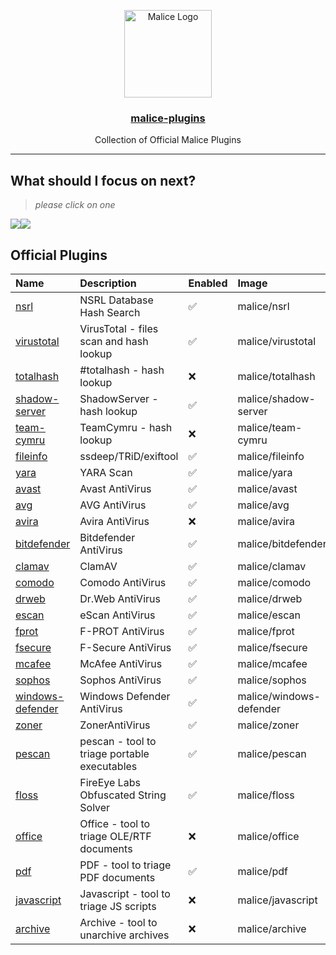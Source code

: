 <p align="center">
  <a href="https://github.com/malice-plugins"><img alt="Malice Logo" src="https://avatars3.githubusercontent.com/u/29681275?v=3&s=200" height="140" /></a>
  <a href="https://github.com/malice-plugins"><h3 align="center">malice-plugins</h3></a>
  <p align="center">Collection of Official Malice Plugins</p>
</p>

---

## What should I focus on next?

> _please click on one_

[![](https://api.gh-polls.com/poll/01BT6W330F89J7VM19G4EDRT5K/office)](https://api.gh-polls.com/poll/01BT6W330F89J7VM19G4EDRT5K/office/vote)[![](https://api.gh-polls.com/poll/01BT6W330F89J7VM19G4EDRT5K/javascript)](https://api.gh-polls.com/poll/01BT6W330F89J7VM19G4EDRT5K/javascript/vote)

## Official Plugins

| Name                                                                   | Description                                  | Enabled            | Image                   | Category | Mime                   |
| :--------------------------------------------------------------------- | :------------------------------------------- | :----------------- | :---------------------- | :------- | :--------------------- |
| [nsrl](https://github.com/malice-plugins/nsrl)                         | NSRL Database Hash Search                    | :white_check_mark: | malice/nsrl             | intel    | hash                   |
| [virustotal](https://github.com/malice-plugins/virustotal)             | VirusTotal - files scan and hash lookup      | :white_check_mark: | malice/virustotal       | intel    | hash                   |
| [totalhash](https://github.com/malice-plugins/totalhash)               | #totalhash - hash lookup                     | :x:                | malice/totalhash        | intel    | hash                   |
| [shadow-server](https://github.com/malice-plugins/shadow-server)       | ShadowServer - hash lookup                   | :white_check_mark: | malice/shadow-server    | intel    | hash                   |
| [team-cymru](https://github.com/malice-plugins/team-cymru)             | TeamCymru - hash lookup                      | :x:                | malice/team-cymru       | intel    | hash                   |
| [fileinfo](https://github.com/malice-plugins/fileinfo)                 | ssdeep/TRiD/exiftool                         | :white_check_mark: | malice/fileinfo         | metadata | \*                     |
| [yara](https://github.com/malice-plugins/yara)                         | YARA Scan                                    | :white_check_mark: | malice/yara             | av       | \*                     |
| [avast](https://github.com/malice-plugins/avast)                       | Avast AntiVirus                              | :white_check_mark: | malice/avast            | av       | \*                     |
| [avg](https://github.com/malice-plugins/avg)                           | AVG AntiVirus                                | :white_check_mark: | malice/avg              | av       | \*                     |
| [avira](https://github.com/malice-plugins/avira)                       | Avira AntiVirus                              | :x:                | malice/avira            | av       | \*                     |
| [bitdefender](https://github.com/malice-plugins/bitdefender)           | Bitdefender AntiVirus                        | :white_check_mark: | malice/bitdefender      | av       | \*                     |
| [clamav](https://github.com/malice-plugins/clamav)                     | ClamAV                                       | :white_check_mark: | malice/clamav           | av       | \*                     |
| [comodo](https://github.com/malice-plugins/comodo)                     | Comodo AntiVirus                             | :white_check_mark: | malice/comodo           | av       | \*                     |
| [drweb](https://github.com/malice-plugins/drweb)                       | Dr.Web AntiVirus                             | :white_check_mark: | malice/drweb            | av       | \*                     |
| [escan](https://github.com/malice-plugins/escan)                       | eScan AntiVirus                              | :white_check_mark: | malice/escan            | av       | \*                     |
| [fprot](https://github.com/malice-plugins/fprot)                       | F-PROT AntiVirus                             | :white_check_mark: | malice/fprot            | av       | \*                     |
| [fsecure](https://github.com/malice-plugins/fsecure)                   | F-Secure AntiVirus                           | :white_check_mark: | malice/fsecure          | av       | \*                     |
| [mcafee](https://github.com/malice-plugins/mcafee)                     | McAfee AntiVirus                             | :white_check_mark: | malice/mcafee           | av       | \*                     |
| [sophos](https://github.com/malice-plugins/sophos)                     | Sophos AntiVirus                             | :white_check_mark: | malice/sophos           | av       | \*                     |
| [windows-defender](https://github.com/malice-plugins/windows-defender) | Windows Defender AntiVirus                   | :white_check_mark: | malice/windows-defender | av       | \*                     |
| [zoner](https://github.com/malice-plugins/zoner)                       | ZonerAntiVirus                               | :white_check_mark: | malice/zoner            | av       | \*                     |
| [pescan](https://github.com/malice-plugins/pescan)                     | pescan - tool to triage portable executables | :white_check_mark: | malice/pescan           | exe      | application/x-dosexec  |
| [floss](https://github.com/malice-plugins/floss)                       | FireEye Labs Obfuscated String Solver        | :white_check_mark: | malice/floss            | exe      | application/x-dosexec  |
| [office](https://github.com/malice-plugins/office)                     | Office - tool to triage OLE/RTF documents    | :x:                | malice/office           | document | \*                     |
| [pdf](https://github.com/malice-plugins/pdf)                           | PDF - tool to triage PDF documents           | :white_check_mark: | malice/pdf              | document | application/pdf        |
| [javascript](https://github.com/malice-plugins/javascript)             | Javascript - tool to triage JS scripts       | :x:                | malice/javascript       | document | application/javascript |
| [archive](https://github.com/malice-plugins/archive)                   | Archive - tool to unarchive archives         | :x:                | malice/archive          | archive  | archive                |
